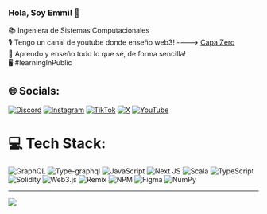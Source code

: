 ### Hola, Soy Emmi! 🦋

📚 Ingeniera de Sistemas Computacionales <br> 
🎙️ Tengo un canal de youtube donde enseño web3! ----> [Capa Zero](https://www.youtube.com/@CapaZero-Emmi) <br>
🌺 Aprendo y enseño todo lo que sé, de forma sencilla! <br>
🖥️ #learningInPublic 



## 🌐 Socials:
[![Discord](https://img.shields.io/badge/Discord-%237289DA.svg?logo=discord&logoColor=white)](https://discord.gg/https://discord.gg/graphprotocol) [![Instagram](https://img.shields.io/badge/Instagram-%23E4405F.svg?logo=Instagram&logoColor=white)](https://instagram.com/emmilili.eth) [![TikTok](https://img.shields.io/badge/TikTok-%23000000.svg?logo=TikTok&logoColor=white)](https://tiktok.com/@emmililii) [![X](https://img.shields.io/badge/X-black.svg?logo=X&logoColor=white)](https://x.com/https://x.com/emmilili_eth) [![YouTube](https://img.shields.io/badge/YouTube-%23FF0000.svg?logo=YouTube&logoColor=white)](https://youtube.com/@https://www.youtube.com/@GraphProtocol) 

# 💻 Tech Stack:
![GraphQL](https://img.shields.io/badge/-GraphQL-E10098?style=for-the-badge&logo=graphql&logoColor=white) ![Type-graphql](https://img.shields.io/badge/-TypeGraphQL-%23C04392?style=for-the-badge) ![JavaScript](https://img.shields.io/badge/javascript-%23323330.svg?style=for-the-badge&logo=javascript&logoColor=%23F7DF1E) ![Next JS](https://img.shields.io/badge/Next-black?style=for-the-badge&logo=next.js&logoColor=white) ![Scala](https://img.shields.io/badge/scala-%23DC322F.svg?style=for-the-badge&logo=scala&logoColor=white) ![TypeScript](https://img.shields.io/badge/typescript-%23007ACC.svg?style=for-the-badge&logo=typescript&logoColor=white) ![Solidity](https://img.shields.io/badge/Solidity-%23363636.svg?style=for-the-badge&logo=solidity&logoColor=white) ![Web3.js](https://img.shields.io/badge/web3.js-F16822?style=for-the-badge&logo=web3.js&logoColor=white) ![Remix](https://img.shields.io/badge/remix-%23000.svg?style=for-the-badge&logo=remix&logoColor=white) ![NPM](https://img.shields.io/badge/NPM-%23CB3837.svg?style=for-the-badge&logo=npm&logoColor=white) ![Figma](https://img.shields.io/badge/figma-%23F24E1E.svg?style=for-the-badge&logo=figma&logoColor=white) ![NumPy](https://img.shields.io/badge/numpy-%23013243.svg?style=for-the-badge&logo=numpy&logoColor=white)


---
[![](https://visitcount.itsvg.in/api?id=emmi-lili&icon=0&color=0)](https://visitcount.itsvg.in)



<!-- BEGIN YOUTUBE-CARDS -->

<!-- END YOUTUBE-CARDS -->



<!-- Proudly created with GPRM ( https://gprm.itsvg.in ) -->
